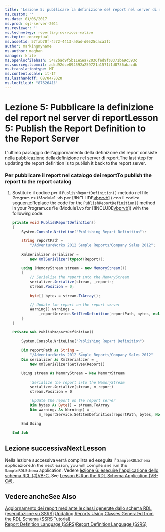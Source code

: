 ```yaml
---
title: 'Lezione 5: pubblicare la definizione del report nel server di report | Microsoft Docs'
ms.custom: ''
ms.date: 03/06/2017
ms.prod: sql-server-2014
ms.reviewer: ''
ms.technology: reporting-services-native
ms.topic: conceptual
ms.assetid: 57fab70f-4a72-4413-a0ad-d0525caca3f7
author: markingmyname
ms.author: maghan
manager: kfile
ms.openlocfilehash: 54c2bad9f5b11e5ea72036fed9f60371ba9c593c
ms.sourcegitcommit: ad4d92dce894592a259721a1571b1d8736abacdb
ms.translationtype: MT
ms.contentlocale: it-IT
ms.lasthandoff: 08/04/2020
ms.locfileid: "87626418"
---
```

# <a name="lesson-5-publish-the-report-definition-to-the-report-server"></a><span data-ttu-id="79612-102">Lezione 5: Pubblicare la definizione del report nel server di report</span><span class="sxs-lookup"><span data-stu-id="79612-102">Lesson 5: Publish the Report Definition to the Report Server</span></span>
  <span data-ttu-id="79612-103">L'ultimo passaggio dell'aggiornamento della definizione del report consiste nella pubblicazione della definizione nel server di report.</span><span class="sxs-lookup"><span data-stu-id="79612-103">The last step for updating the report definition is to publish it back to the report server.</span></span>  
  
### <a name="to-publish-the-report-to-the-report-catalog"></a><span data-ttu-id="79612-104">Per pubblicare il report nel catalogo dei report</span><span class="sxs-lookup"><span data-stu-id="79612-104">To publish the report to the report catalog</span></span>  
  
1.  <span data-ttu-id="79612-105">Sostituire il codice per il `PublishReportDefinition()` metodo nel file Program.cs (Module1. vb per [!INCLUDE[vbprvb](../includes/vbprvb-md.md)] ) con il codice seguente:</span><span class="sxs-lookup"><span data-stu-id="79612-105">Replace the code for the `PublishReportDefinition()` method in your Program.cs file (Module1.vb for [!INCLUDE[vbprvb](../includes/vbprvb-md.md)]) with the following code:</span></span>  
  
    ```csharp  
    private void PublishReportDefinition()  
    {  
        System.Console.WriteLine("Publishing Report Definition");  
  
        string reportPath =  
            "/AdventureWorks 2012 Sample Reports/Company Sales 2012";  
  
        XmlSerializer serializer =  
            new XmlSerializer(typeof(Report));  
  
        using (MemoryStream stream = new MemoryStream())  
        {  
            // Serialize the report into the MemoryStream  
            serializer.Serialize(stream, _report);  
            stream.Position = 0;  
  
            byte[] bytes = stream.ToArray();  
  
            // Update the report on the report server  
            Warning[] warnings =   
                _reportService.SetItemDefinition(reportPath, bytes, null);  
        }  
    }  
    ```  
  
    ```vb  
    Private Sub PublishReportDefinition()  
  
        System.Console.WriteLine("Publishing Report Definition")  
  
        Dim reportPath As String = _  
            "/AdventureWorks 2012 Sample Reports/Company Sales 2012"  
        Dim serializer As XmlSerializer = _  
            New XmlSerializer(GetType(Report))  
  
        Using stream As MemoryStream = New MemoryStream  
  
            'Serialize the report into the MemoryStream  
            serializer.Serialize(stream, m_report)  
            stream.Position = 0  
  
            'Update the report on the report server  
            Dim bytes As Byte() = stream.ToArray  
            Dim warnings As Warning() = _  
                m_reportService.SetItemDefinition(reportPath, bytes, Nothing)  
  
        End Using  
  
    End Sub  
    ```  
  
## <a name="next-lesson"></a><span data-ttu-id="79612-106">Lezione successiva</span><span class="sxs-lookup"><span data-stu-id="79612-106">Next Lesson</span></span>  
 <span data-ttu-id="79612-107">Nella lezione successiva verrà compilata ed eseguita l' `SampleRDLSchema` applicazione.</span><span class="sxs-lookup"><span data-stu-id="79612-107">In the next lesson, you will compile and run the `SampleRDLSchema` application.</span></span> <span data-ttu-id="79612-108">Vedere [lezione 6: eseguire l'applicazione dello schema RDL &#40;&#35;&#41;VB-C ](../../2014/tutorials/lesson-6-run-the-rdl-schema-application-vb-csharp.md).</span><span class="sxs-lookup"><span data-stu-id="79612-108">See [Lesson 6: Run the RDL Schema Application &#40;VB-C&#35;&#41;](../../2014/tutorials/lesson-6-run-the-rdl-schema-application-vb-csharp.md).</span></span>  
  
## <a name="see-also"></a><span data-ttu-id="79612-109">Vedere anche</span><span class="sxs-lookup"><span data-stu-id="79612-109">See Also</span></span>  
 <span data-ttu-id="79612-110">[Aggiornamento dei report mediante le classi generate dallo schema RDL &#40;esercitazione su SSRS&#41;](../../2014/tutorials/updating-reports-using-classes-generated-from-the-rdl-schema-ssrs-tutorial.md) </span><span class="sxs-lookup"><span data-stu-id="79612-110">[Updating Reports Using Classes Generated from the RDL Schema &#40;SSRS Tutorial&#41;](../../2014/tutorials/updating-reports-using-classes-generated-from-the-rdl-schema-ssrs-tutorial.md) </span></span>  
 [<span data-ttu-id="79612-111">Report Definition Language &#40;SSRS&#41;</span><span class="sxs-lookup"><span data-stu-id="79612-111">Report Definition Language &#40;SSRS&#41;</span></span>](../reporting-services/reports/report-definition-language-ssrs.md)  
  
  
